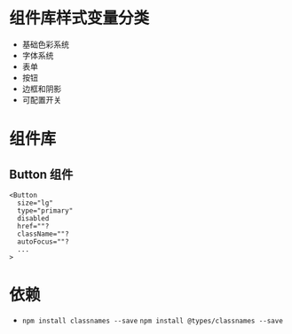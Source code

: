 # 组件库样式变量分类

- 基础色彩系统
- 字体系统
- 表单
- 按钮
- 边框和阴影
- 可配置开关

# 组件库

## Button 组件

```
<Button
  size="lg"
  type="primary"
  disabled
  href=""?
  className=""?
  autoFocus=""?
  ...
>
```

# 依赖

- `npm install classnames --save` `npm install @types/classnames --save`
